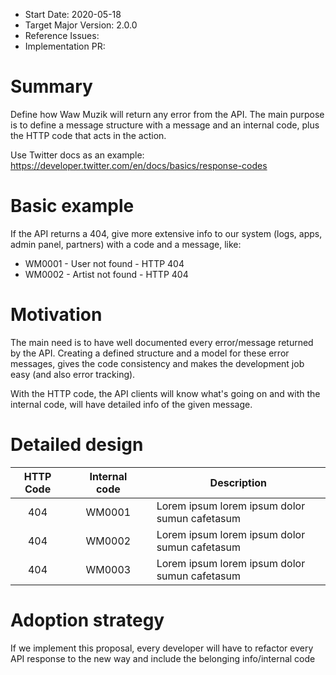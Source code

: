 - Start Date: 2020-05-18
- Target Major Version: 2.0.0
- Reference Issues:
- Implementation PR:

# Summary

Define how Waw Muzik will return any error from the API. The main purpose is to define a message structure with a message and an internal code, plus the HTTP code that acts in the action.

Use Twitter docs as an example: https://developer.twitter.com/en/docs/basics/response-codes

# Basic example

If the API returns a 404, give more extensive info to our system (logs, apps, admin panel, partners) with a code and a message, like:

* WM0001 - User not found - HTTP 404
* WM0002 - Artist not found - HTTP 404


# Motivation

The main need is to have well documented every error/message returned by the API. Creating a defined structure and a model for these error messages, gives the code consistency and makes the development job easy (and also error tracking).

With the HTTP code, the API clients will know what's going on and with the internal code, will have detailed info of the given message.

# Detailed design

|HTTP Code|   |Internal code|   |Description|
|:---:|---|:---:|---|---|
|404|   |WM0001|   |Lorem ipsum lorem ipsum dolor sumun cafetasum|
|404|   |WM0002|   |Lorem ipsum lorem ipsum dolor sumun cafetasum|
|404|   |WM0003|   |Lorem ipsum lorem ipsum dolor sumun cafetasum|

# Adoption strategy

If we implement this proposal, every developer will have to refactor every API response to the new way and include the belonging info/internal code
